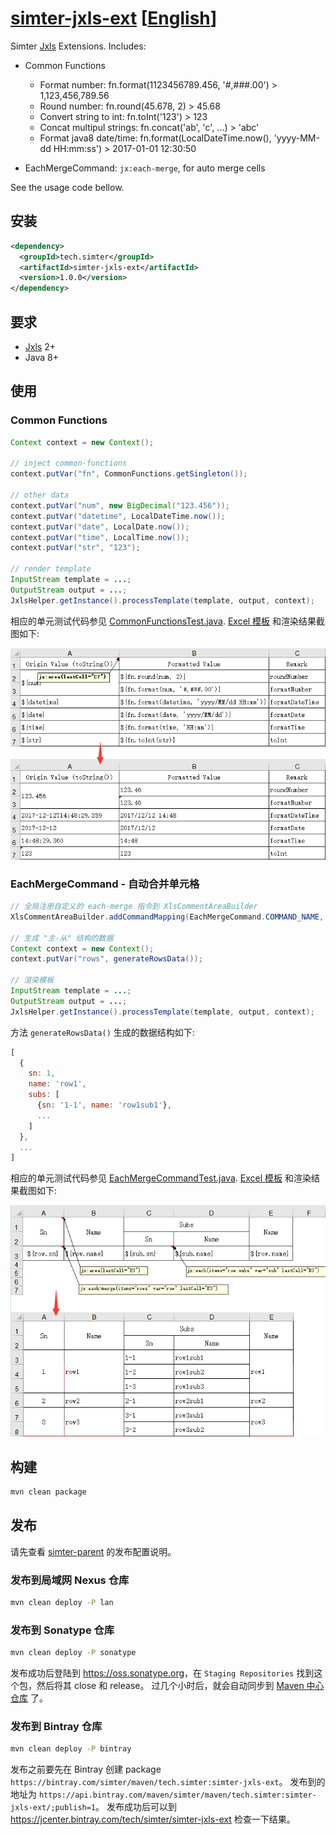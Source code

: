 # [simter-jxls-ext](https://github.com/simter/simter-jxls-ext) [[English]]

Simter [Jxls] Extensions. Includes:
- Common Functions
    - Format number: fn.format(1123456789.456, '#,###.00') > 1,123,456,789.56
    - Round number: fn.round(45.678, 2) > 45.68
    - Convert string to int: fn.toInt('123') > 123
    - Concat multipul strings: fn.concat('ab', 'c', ...) > 'abc'
    - Format java8 date/time: fn.format(LocalDateTime.now(), 'yyyy-MM-dd HH:mm:ss') > 2017-01-01 12:30:50

- EachMergeCommand: `jx:each-merge`, for auto merge cells

See the usage code bellow.

## 安装

```xml
<dependency>
  <groupId>tech.simter</groupId>
  <artifactId>simter-jxls-ext</artifactId>
  <version>1.0.0</version>
</dependency>
```

## 要求

- [Jxls] 2+
- Java 8+

## 使用

### Common Functions

```java
Context context = new Context();

// inject common-functions
context.putVar("fn", CommonFunctions.getSingleton());

// other data
context.putVar("num", new BigDecimal("123.456"));
context.putVar("datetime", LocalDateTime.now());
context.putVar("date", LocalDate.now());
context.putVar("time", LocalTime.now());
context.putVar("str", "123");

// render template
InputStream template = ...;
OutputStream output = ...;
JxlsHelper.getInstance().processTemplate(template, output, context);
```

相应的单元测试代码参见 [CommonFunctionsTest.java]. [Excel 模板][common-functions-template] 和渲染结果截图如下:

![common-functions.png]

### EachMergeCommand - 自动合并单元格

```java
// 全局注册自定义的 each-merge 指令到 XlsCommentAreaBuilder
XlsCommentAreaBuilder.addCommandMapping(EachMergeCommand.COMMAND_NAME, EachMergeCommand.class);

// 生成 "主-从" 结构的数据
Context context = new Context();
context.putVar("rows", generateRowsData());

// 渲染模板
InputStream template = ...;
OutputStream output = ...;
JxlsHelper.getInstance().processTemplate(template, output, context);
```

方法 `generateRowsData()` 生成的数据结构如下:

```javascript
[
  {
    sn: 1, 
    name: 'row1',
    subs: [
      {sn: '1-1', name: 'row1sub1'},
      ...
    ]
  },
  ...
]
```

相应的单元测试代码参见 [EachMergeCommandTest.java]. [Excel 模板][each-merge-template] 和渲染结果截图如下:

![each-merge.png]

## 构建

```bash
mvn clean package
```

## 发布

请先查看 [simter-parent] 的发布配置说明。

### 发布到局域网 Nexus 仓库

```bash
mvn clean deploy -P lan
```

### 发布到 Sonatype 仓库

```bash
mvn clean deploy -P sonatype
```

发布成功后登陆到 <https://oss.sonatype.org>，在 `Staging Repositories` 找到这个包，然后将其 close 和 release。
过几个小时后，就会自动同步到 [Maven 中心仓库](http://repo1.maven.org/maven2/tech/simter/simter-jxls-ext) 了。

### 发布到 Bintray 仓库

```bash
mvn clean deploy -P bintray
```

发布之前要先在 Bintray 创建 package `https://bintray.com/simter/maven/tech.simter:simter-jxls-ext`。
发布到的地址为 `https://api.bintray.com/maven/simter/maven/tech.simter:simter-jxls-ext/;publish=1`。
发布成功后可以到 <https://jcenter.bintray.com/tech/simter/simter-jxls-ext> 检查一下结果。


[English]: https://github.com/simter/simter-jxls-ext/blob/master/README.md
[simter-parent]: https://github.com/simter/simter-parent/blob/master/docs/README.zh-cn.md

[Jxls]: http://jxls.sourceforge.net
[oss.sonatype.org]: https://oss.sonatype.org

[CommonFunctionsTest.java]: https://github.com/simter/simter-jxls-ext/blob/master/src/test/java/tech/simter/jxls/ext/CommonFunctionsTest.java#L77
[common-functions-template]: https://github.com/simter/simter-jxls-ext/raw/master/src/test/resources/templates/common-functions.xlsx
[common-functions.png]: common-functions.png

[EachMergeCommandTest.java]: https://github.com/simter/simter-jxls-ext/blob/master/src/test/java/tech/simter/jxls/ext/EachMergeCommandTest.java#L30
[each-merge-template]: https://github.com/simter/simter-jxls-ext/raw/master/src/test/resources/templates/each-merge.xlsx
[each-merge.png]: each-merge.png
